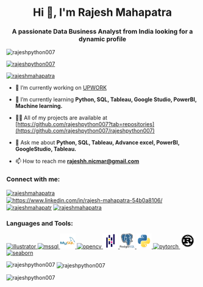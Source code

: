 <h1 align="center">Hi 👋, I'm Rajesh Mahapatra</h1>
<h3 align="center">A passionate Data Business Analyst from India looking for a dynamic profile</h3>
<p align="left"> <img src="https://komarev.com/ghpvc/?username=rajeshpython007&label=Profile%20views&color=0e75b6&style=flat" alt="rajeshpython007" /> </p>
<p align="left"> <a href="https://github.com/ryo-ma/github-profile-trophy"><img src="https://github-profile-trophy.vercel.app/?username=rajeshpython007" alt="rajeshpython007" /></a> </p>

<p align="left"> <a href="https://twitter.com/rajeshmahapatra" target="blank"><img src="https://img.shields.io/twitter/follow/rajeshmahapatra?logo=twitter&style=for-the-badge" alt="rajeshmahapatra" /></a> </p>

- 🔭 I’m currently working on [UPWORK](https://public.tableau.com/app/profile/rajesh.mahapatra)

- 🌱 I’m currently learning **Python, SQL, Tableau, Google Studio, PowerBI, Machine learning.**
- 👨‍💻 All of my projects are available at [https://github.com/rajeshpython007?tab=repositories](https://github.com/rajeshpython007/rajeshpython007)

- 💬 Ask me about **Python, SQL, Tableau, Advance excel, PowerBI, GoogleStudio, Tableau.**

- 📫 How to reach me **rajeshh.nicmar@gmail.com**

<h3 align="left">Connect with me:</h3>
<p align="left">
<a href="https://twitter.com/rajeshmahapatra" target="blank"><img align="center" src="https://raw.githubusercontent.com/rahuldkjain/github-profile-readme-generator/master/src/images/icons/Social/twitter.svg" alt="rajeshmahapatra" height="30" width="40" /></a>
<a href="https://linkedin.com/in/https://www.linkedin.com/in/rajesh-mahapatra-54b0a8106/" target="blank"><img align="center" src="https://raw.githubusercontent.com/rahuldkjain/github-profile-readme-generator/master/src/images/icons/Social/linked-in-alt.svg" alt="https://www.linkedin.com/in/rajesh-mahapatra-54b0a8106/" height="30" width="40" /></a>
<a href="https://kaggle.com/rajeshmahapatr" target="blank"><img align="center" src="https://raw.githubusercontent.com/rahuldkjain/github-profile-readme-generator/master/src/images/icons/Social/kaggle.svg" alt="rajeshmahapatr" height="30" width="40" /></a>
<a href="https://www.hackerrank.com/rajeshmahapatra" target="blank"><img align="center" src="https://raw.githubusercontent.com/rahuldkjain/github-profile-readme-generator/master/src/images/icons/Social/hackerrank.svg" alt="rajeshmahapatra" height="30" width="40" /></a>
</p>

<h3 align="left">Languages and Tools:</h3>
<p align="left"> <a href="https://www.adobe.com/in/products/illustrator.html" target="_blank" rel="noreferrer"> <img src="https://www.vectorlogo.zone/logos/adobe_illustrator/adobe_illustrator-icon.svg" alt="illustrator" width="40" height="40"/> </a> <a href="https://www.microsoft.com/en-us/sql-server" target="_blank" rel="noreferrer"> <img src="https://www.svgrepo.com/show/303229/microsoft-sql-server-logo.svg" alt="mssql" width="40" height="40"/> </a> <a href="https://www.mysql.com/" target="_blank" rel="noreferrer"> <img src="https://raw.githubusercontent.com/devicons/devicon/master/icons/mysql/mysql-original-wordmark.svg" alt="mysql" width="40" height="40"/> </a> <a href="https://opencv.org/" target="_blank" rel="noreferrer"> <img src="https://www.vectorlogo.zone/logos/opencv/opencv-icon.svg" alt="opencv" width="40" height="40"/> </a> <a href="https://pandas.pydata.org/" target="_blank" rel="noreferrer"> <img src="https://raw.githubusercontent.com/devicons/devicon/2ae2a900d2f041da66e950e4d48052658d850630/icons/pandas/pandas-original.svg" alt="pandas" width="40" height="40"/> </a> <a href="https://www.postgresql.org" target="_blank" rel="noreferrer"> <img src="https://raw.githubusercontent.com/devicons/devicon/master/icons/postgresql/postgresql-original-wordmark.svg" alt="postgresql" width="40" height="40"/> </a> <a href="https://www.python.org" target="_blank" rel="noreferrer"> <img src="https://raw.githubusercontent.com/devicons/devicon/master/icons/python/python-original.svg" alt="python" width="40" height="40"/> </a> <a href="https://pytorch.org/" target="_blank" rel="noreferrer"> <img src="https://www.vectorlogo.zone/logos/pytorch/pytorch-icon.svg" alt="pytorch" width="40" height="40"/> </a> <a href="https://www.rust-lang.org" target="_blank" rel="noreferrer"> <img src="https://raw.githubusercontent.com/devicons/devicon/master/icons/rust/rust-plain.svg" alt="rust" width="40" height="40"/> </a> <a href="https://seaborn.pydata.org/" target="_blank" rel="noreferrer"> <img src="https://seaborn.pydata.org/_images/logo-mark-lightbg.svg" alt="seaborn" width="40" height="40"/> </a> </p>

<p><img align="left" src="https://github-readme-stats.vercel.app/api/top-langs?username=rajeshpython007&show_icons=true&locale=en&layout=compact" alt="rajeshpython007" /></p>

<p>&nbsp;<img align="center" src="https://github-readme-stats.vercel.app/api?username=rajeshpython007&show_icons=true&locale=en" alt="rajeshpython007" /></p>

<p><img align="center" src="https://github-readme-streak-stats.herokuapp.com/?user=rajeshpython007&" alt="rajeshpython007" /></p>
